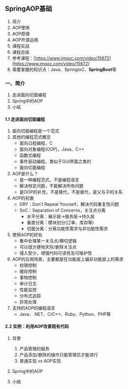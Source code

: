 ## SpringAOP基础
1. 简介
2. AOP使用
3. AOP原理
4. AOP开源运用
5. 课程实战
6. 课程总结
6. 参考课程：[https://www.imooc.com/video/15672](https://www.imooc.com/video/15672)
7. 需要掌握的知识点：Java、SpringIoC、**SpringBoot**等

### 一、简介
1. 走进面向切面编程
2. Spring中的AOP
3. 小结

#### 1.1 走进面向切面编程
1. 面向切面编程是一个范式
2. 其他的编程范式概览
	* 面向过程编程，C
	* 面向对象编程(OOP)，Java、C++
	* 函数式编程
	* 事件驱动编程，类似于GUI界面之类的
	* 面向切面编程
3. AOP是什么？
	* 是一种编程范式，不是编程语言
	* 解决特定问题，不能解决所有问题
	* 是OOP的补充，不是替代，不是替代，是父与子的关系
4. AOP的初衷
	* DRY：Don't Repeat Yourself，解决代码重复性问题
	* SoC：Separation of Concerns，关注点分离
		* 水平分离：展示层->服务层->持久层
		* 垂直分离：模块划分(订单、库存等)
		* 切面分离：分离功能性需求与非功能性需求
5. 使用AOP的好处
	* 集中处理某一关注点/横切逻辑
	* 可以很方便地天际/删除关注点
	* 侵入型少，增强代码可读性及可维护性
6. AOP的应用场景，主要都是在功能层上偏非功能层上的需求
	* 权限控制
	* 缓存控制
	* 事物控制
	* 审计日志
	* 性能监控
	* 分布式追踪
	* 异常处理
7. 支持的AOP的编程语言
	* Java、.NET、C/C++、Ruby、Python、PHP等

#### 2.2 实例：利用AOP改善既有代码
1. 背景
	1. 产品管理的服务
	2. 产品添加/删除的操作只能管理员才能进行
	3. 普通实现 vs AOP实现

2. Spring中的AOP
3. 小结


